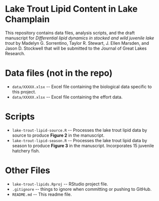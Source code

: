 Lake Trout Lipid Content in Lake Champlain
==========

This repository contains data files, analysis scripts, and the draft manuscript for *Differential lipid dynamics in stocked and wild juvenile lake trout* by Madelyn G. Sorrentino, Taylor R. Stewart, J. Ellen Marsden, and Jason D. Stockwell that will be submitted to the Journal of Great Lakes Research.


# Data files (not in the repo)
* `data/XXXXX.xlsx` -- Excel file containing the biological data specific to this project.
* `data/XXXXX.xlsx` -- Excel file containing the effort data.


# Scripts
* `lake-trout-lipid-source.R` -- Processes the lake trout lipid data by source to produce **Figure 2** in the manuscript.
* `lake-trout-lipid-season.R` -- Processes the lake trout lipid data by season to produce **Figure 3** in the manuscript. Incorporates 15 juvenile hatchery fish.


# Other Files
* `lake-trout-lipids.Rproj` -- RStudio project file.
* `.gitignore` -- things to ignore when committing or pushing to GitHub.
* `README.md` -- This readme file.
